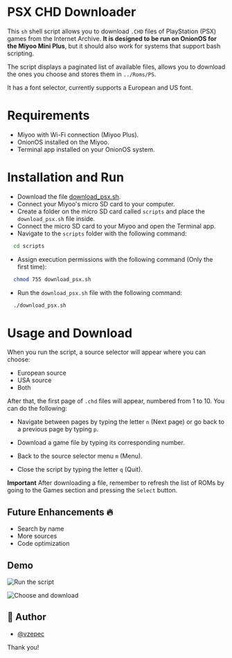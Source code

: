 
# PSX CHD Downloader

This `sh` shell script allows you to download `.CHD` files of PlayStation (PSX) games from the Internet Archive. **It is designed to be run on OnionOS for the Miyoo Mini Plus**, but it should also work for systems that support bash scripting.

The script displays a paginated list of available files, allows you to download the ones you choose and stores them in `../Roms/PS`.

It has a font selector, currently supports a European and US font.


# Requirements

* Miyoo with Wi-Fi connection (Miyoo Plus).
* OnionOS installed on the Miyoo.
* Terminal app installed on your OnionOS system.

# Installation and Run

* Download the file [download_psx.sh](https://github.com/vzepec/miyoo_downloader_psx/blob/main/download_psx.sh).
* Connect your Miyoo's micro SD card to your computer.
* Create a folder on the micro SD card called `scripts` and place the `download_psx.sh` file inside.
* Connect the micro SD card to your Miyoo and open the Terminal app.
* Navigate to the `scripts` folder with the following command:
```bash
  cd scripts
```
* Assign execution permissions with the following command (Only the first time):
```bash
  chmod 755 download_psx.sh
```

* Run the `download_psx.sh` file with the following command:
```bash
  ./download_psx.sh
```
# Usage and Download

When you run the script, a source selector will appear where you can choose:

- European source
- USA source
- Both

After that, the first page of `.chd` files will appear, numbered from 1 to 10. You can do the following:

- Navigate between pages by typing the letter `n` (Next page) or go back to a previous page by typing `p`.

- Download a game file by typing its corresponding number.

- Back to the source selector menu `m` (Menu).

- Close the script by typing the letter `q` (Quit).

**Important** After downloading a file, remember to refresh the list of ROMs by going to the Games section and pressing the  `Select` button.

## Future Enhancements 🔥

* Search by name 
* More sources
* Code optimization

## Demo
![Run the script](20240523_234008.gif)

![Choose and download ](20240523_234039.gif)




## 🚀 Author

- [@vzepec](https://github.com/vzepec)

Thank you!